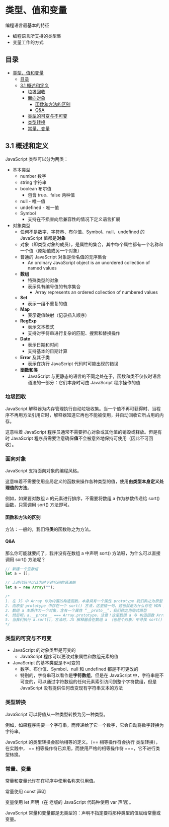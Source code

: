 # 类型、值和变量

编程语言最基本的特征

- 编程语言所支持的类型集
- 变量工作的方式

## 目录

- [类型、值和变量](#类型值和变量)
  - [目录](#目录)
  - [3.1 概述和定义](#31-概述和定义)
    - [垃圾回收](#垃圾回收)
    - [面向对象](#面向对象)
      - [函数和方法的区别](#函数和方法的区别)
      - [Q&A](#qa)
    - [类型的可变与不可变](#类型的可变与不可变)
    - [类型转换](#类型转换)
    - [常量、变量](#常量变量)

## 3.1 概述和定义

JavaScript 类型可以分为两类：

- 基本类型
  - number 数字
  - string 字符串
  - boolean 布尔值
    - 包含 true、false 两种值
  - null - 唯一值
  - undefined - 唯一值
  - Symbol
    - 支持在不损害向后兼容性的情况下定义语言扩展
- 对象类型
  - 任何不是数字、字符串、布尔值、Symbol、null、undefined 的 JavaScript 值都是**对象**
  - 对象（即类型对象的成员），是属性的集合，其中每个属性都有一个名称和一个值（原始值或另一个对象）
  - 普通的 JavaScript 对象是命名值的无序集合
    - An ordinary JavaScript object is an unordered collection of named values
  - **数组**
    - 特殊类型的对象
    - 表示具有编号值的有序集合
      - Array represents an ordered collection of numbered values
  - **Set**
    - 表示一组不重复的值
  - **Map**
    - 表示键值映射（记录插入顺序）
  - **RegExp**
    - 表示文本模式
    - 支持对字符串进行复杂的匹配、搜索和替换操作
  - **Date**
    - 表示日期和时间
    - 支持基本的日期计算
  - **Error** 及其子类
    - 表示在执行 JavaScript 代码时可能出现的错误
  - **函数和类**
    - JavaScript 与更静态的语言的不同之处在于，函数和类不仅仅时语言语法的一部分：它们本身时可由 JavaScript 程序操作的值

### 垃圾回收

JavaScript 解释器为内存管理执行自动垃圾收集。当一个值不再可获得时、当程序不再用方法引用它时，解释器知道它再也不能被使用，并自动回收它所占用的内存。

这意味着 JavaScript 程序员通常不需要担心对象或其他值的销毁或释放。但是有时 JavaScript 程序员需要注意确保**值**不会被意外地保持可使用（因此不可回收）。

### 面向对象

JavaScript 支持面向对象的编程风格。

这意味着不需要使用全局定义的函数来操作各种类型的值，使用**由类型本身定义处理值的方法**。

例如，如果要对数组 a 的元素进行排序，不需要将数组 a 作为参数传递给 sort() 函数，只需调用 sort() 方法即可。

#### 函数和方法的区别

方法：一般的，我们将**类**的函数称之为方法。

#### Q&A

那么你可能就要问了，我并没有在数组 a 中声明 sort() 方法呀，为什么可以直接调用 sort() 方法呢？

```javascript
// 新建一个空数组
let a = [];

// 上述代码可以认为时下述代码的语法糖
let a = new Array("");

/*
1. 在 JS 中 Array 作为内置的构造函数，本身具有一个属性 prototype 我们称之为原型（亦称之为显式原型），它是一个对象
2. 而原型 prototype 中存在一个 sort() 方法，这里插一句，这也就是为什么你在 MDN 查询数组（或是其他对象）的方法时，它们的名字一般都是 Array.prototype.(你想要找到的方法)
3. 数组 a 本质作为一个对象，含有一个属性 “__proto__”，我们称之为隐式原型
4. 然后呢，a.__proto__ === Array.prototype，注意！这里数组 a 与 构造函数 Array() 存在一个间接关系，我们称之为原型链
5. 当我们执行 a.sort()，方法时，JS 解释器会在数组 a （也是个对象）中寻找 sort() 方法，如果没有找到 sort() 方法，就会循着原型链寻找 sort() 直到找到它
*/


```

### 类型的可变与不可变

- JavaScript 的对象类型是可变的
  - JavaScript 程序可以更改对象属性和数组元素的值
- JavaScript 的基本类型是不可变的
  - 数字、布尔值、Symbol、null 和 undefined 都是不可更改的
  - 特别的，字符串可以看作是**字符数组**，但是在 JavaScript 中，字符串是不可变的，可以通过字符数组的任何元素索引访问到整个字符数组，但是 JavaScript 没有提供任何改变现有字符串文本的方法

### 类型转换

JavaScript 可以将值从一种类型转换为另一种类型。

例如，如果程序需要一个字符串，而传递给了它一个数字，它会自动将数字转换为字符串。

JavaScript 的类型转换会影响相等的定义。（== 相等操作符会执行 类型转换），在实践中， == 相等操作符已弃用，而使用严格的相等操作符 ===，它不进行类型转换。

### 常量、变量

常量和变量允许在在程序中使用名称来引用值。

常量使用 const 声明

变量使用 let 声明（在 老版的 JavaScript 代码种使用 var 声明）。

JavaScript 常量和变量都是无类型的：声明不指定要将那种类型的值赋给常量或变量。
